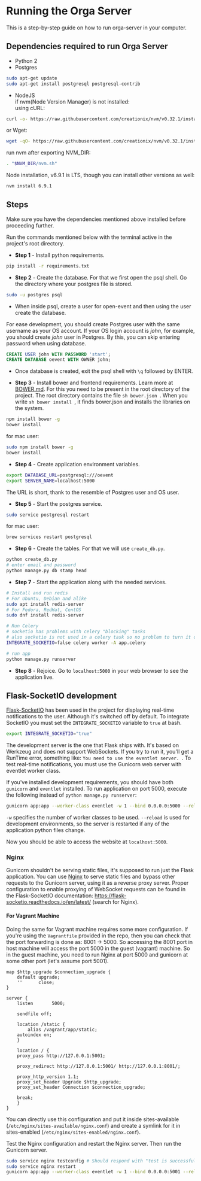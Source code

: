 # Running the Orga Server

This is a step-by-step guide on how to run orga-server in your computer.


## Dependencies required to run Orga Server

* Python 2
* Postgres
```sh
sudo apt-get update
sudo apt-get install postgresql postgresql-contrib
```
* NodeJS  
if nvm(Node Version Manager)  is not installed:  
using cURL:
```sh
curl -o- https://raw.githubusercontent.com/creationix/nvm/v0.32.1/install.sh | bash
```
or Wget:
```sh
wget -qO- https://raw.githubusercontent.com/creationix/nvm/v0.32.1/install.sh | bash
```
run nvm after exporting NVM_DIR:
```sh
. "$NVM_DIR/nvm.sh"
```
Node installation, v6.9.1 is LTS, though you can install other versions as well:
```sh
nvm install 6.9.1
```

## Steps

Make sure you have the dependencies mentioned above installed before proceeding further.

Run the commands mentioned below with the terminal active in the project's root directory.


* **Step 1** - Install python requirements.

```sh
pip install -r requirements.txt
```


* **Step 2** - Create the database. For that we first open the psql shell. Go the directory where your postgres file is stored.

```sh
sudo -u postgres psql
```

* When inside psql, create a user for open-event and then using the user create the database.

For ease development, you should create Postgres user with the same username as your OS account. If your OS login account is _john_, for example, you should create _john_ user in Postgres. By this, you can skip entering password when using database.

```sql
CREATE USER john WITH PASSWORD 'start';
CREATE DATABASE oevent WITH OWNER john;
```

* Once database is created, exit the psql shell with `\q` followed by ENTER.


* **Step 3** - Install bower and frontend requirements. Learn more at [BOWER.md](../README.md#how-to-configure-bower). For this you need to be present in the root directory of the project. The root directory contains the file ```sh bower.json ```. When you write ```sh bower install ```, it finds bower.json and installs the libraries on the system.

```sh
npm install bower -g
bower install
```

for mac user:

```sh
sudo npm install bower -g
bower install
```

* **Step 4** - Create application environment variables.

```sh
export DATABASE_URL=postgresql:///oevent
export SERVER_NAME=localhost:5000
```

The URL is short, thank to the resemble of Postgres user and OS user.


* **Step 5** - Start the postgres service.

```sh
sudo service postgresql restart
```
for mac user:
```sh
brew services restart postgresql
```


* **Step 6** - Create the tables. For that we will use `create_db.py`.

```sh
python create_db.py
# enter email and password
python manage.py db stamp head
```


* **Step 7** - Start the application along with the needed services.

```sh
# Install and run redis
# For Ubuntu, Debian and alike
sudo apt install redis-server
# For Fedora, RedHat, CentOS
sudo dnf install redis-server

# Run Celery
# socketio has problems with celery "blocking" tasks
# also socketio is not used in a celery task so no problem to turn it off
INTEGRATE_SOCKETIO=false celery worker -A app.celery

# run app
python manage.py runserver
```

* **Step 8** - Rejoice. Go to `localhost:5000` in your web browser to see the application live.


## Flask-SocketIO development

[Flask-SocketIO](https://flask-socketio.readthedocs.io/en/latest/) has been used in the project for displaying real-time notifications to the user. Although it's switched off by default. To integrate SocketIO you must set the `INTEGRATE_SOCKETIO` variable to `true` at bash.

```bash
export INTEGRATE_SOCKETIO="true"
```

The development server is the one that Flask ships with. It's based on Werkzeug and does not support WebSockets. If you try to run it, you'll get a RunTime error, something like: `You need to use the eventlet server. `.  To test real-time notifications, you must use the Gunicorn web server with eventlet worker class.

If you've installed development requirements, you should have both `gunicorn` and `eventlet` installed. To run application on port 5000, execute the following instead of `python manage.py runserver`:

```bash
gunicorn app:app --worker-class eventlet -w 1 --bind 0.0.0.0:5000 --reload
```

`-w` specifies the number of worker classes to be used. `--reload` is used for development environments, so the server is restarted if any of the application python files change.

Now you should be able to access the website at `localhost:5000`.

### Nginx

Gunicorn shouldn't be serving static files, it's supposed to run just the Flask application. You can use [Nginx](https://www.nginx.com/) to serve static files and bypass other requests to the Gunicorn server, using it as a reverse proxy server. Proper configuration to enable proxying of WebSocket requests can be found in the Flask-SocketIO documentation: https://flask-socketio.readthedocs.io/en/latest/ (search for Nginx).

#### For Vagrant Machine

Doing the same for Vagrant machine requires some more configuration. If you're using the `Vagrantfile` provided in the repo, then you can check that the port forwarding is done as: 8001 -> 5000. So accessing the 8001 port in host machine will access the port 5000 in the guest (vagrant) machine. So in the guest machine, you need to run Nginx at port 5000 and gunicorn at some other port (let's assume port 5001).

```nginx
map $http_upgrade $connection_upgrade {
    default upgrade;
    ''      close;
}

server {
    listen       5000;

    sendfile off;

    location /static {
        alias /vagrant/app/static;
    autoindex on;
    }

    location / {
    proxy_pass http://127.0.0.1:5001;

    proxy_redirect http://127.0.0.1:5001/ http://127.0.0.1:8001/;

    proxy_http_version 1.1;
    proxy_set_header Upgrade $http_upgrade;
    proxy_set_header Connection $connection_upgrade;

    break;
    }
}
```

You can directly use this configuration and put it inside sites-available (`/etc/nginx/sites-available/nginx.conf`) and create a symlink for it in sites-enabled (`/etc/nginx/sites-enabled/nginx.conf`).

Test the Nginx configuration and restart the Nginx server. Then run the Gunicorn server.

```bash
sudo service nginx testconfig # Should respond with "test is successful"
sudo service nginx restart
gunicorn app:app --worker-class eventlet -w 1 --bind 0.0.0.0:5001 --reload
```
